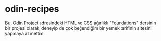 # odin-recipes

Bu, [Odin Project](https://www.theodinproject.com/) adresindeki HTML ve CSS ağırlıklı "Foundations" dersinin bir projesi olarak, deneyip de çok beğendiğim bir yemek tarifinin sitesini yapmaya azmettim.